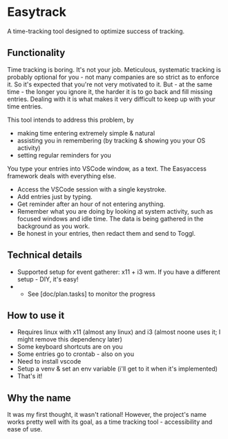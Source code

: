 
# Easytrack

A time-tracking tool designed to optimize success of tracking.

## Functionality

Time tracking is boring. It's not your job.
Meticulous, systematic tracking is probably optional for you - not many companies are so strict as to enforce it.
So it's expected that you're not very motivated to it.
But - at the same time - the longer you ignore it, the harder it is to go back and fill missing entries.
Dealing with it is what makes it very difficult to keep up with your time entries.

This tool intends to address this problem, by
- making time entering extremely simple & natural
- assisting you in remembering (by tracking & showing you your OS activity)
- setting regular reminders for you

You type your entries into VSCode window, as a text. The Easyaccess framework deals with everything else.

- Access the VSCode session with a single keystroke.
- Add entries just by typing.
- Get reminder after an hour of not entering anything.
- Remember what you are doing by looking at system activity, such as focused windows and idle time. The data is being gathered in the background as you work.
- Be honest in your entries, then redact them and send to Toggl.

## Technical details
- Supported setup for event gatherer: x11 + i3 wm. If you have a different setup - DIY, it's easy!
- - See [doc/plan.tasks] to monitor the progress

## How to use it

- Requires linux with x11 (almost any linux) and i3 (almost noone uses it; I might remove this dependency later)
- Some keyboard shortcuts are on you
- Some entries go to crontab - also on you
- Need to install vscode
- Setup a venv & set an env variable (i'll get to it when it's implemented)
- That's it!

## Why the name

It was my first thought, it wasn't rational! However, the project's name works pretty well with its goal, as a time tracking tool - accessibility and ease of use.
